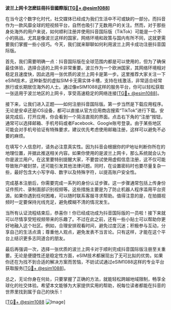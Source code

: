 **波兰上网卡怎麽註冊抖音國際版[[TG💪+ @esim1088](https://t.me/s/esim1088)]**

在当今这个数字化时代，社交媒体已经成为我们生活中不可或缺的一部分。而抖音作为一款风靡全球的短视频平台，自然也吸引了无数用户的关注。然而，对于那些身处海外的用户来说，如何顺利注册并使用抖音国际版（TikTok）可能是一个不小的挑战。尤其是像波兰这样的国家，网络环境和政策与国内有所不同，这就更需要我们掌握一些小技巧。今天，我们就来聊聊如何利用波兰上网卡成功注册抖音国际版。

首先，我们需要明确一点：抖音国际版在全球范围内都是可以使用的，但为了确保最佳体验，选择合适的上网卡非常重要。波兰作为一个欧洲国家，其网络环境相对稳定且速度快，因此选用一张优质的波兰上网卡是第一步。这里推荐大家关注一下eSIM技术，这种新型的虚拟SIM卡无需实体卡槽，支持在线激活，非常适合经常旅行或长期居住海外的人士。通过像eSIM1088这样的服务平台，你可以轻松获取一张适用于波兰地区的上网卡，享受高速稳定的网络连接[[TG💪+ @esim1088](https://t.me/s/esim1088)]。

接下来，让我们进入正题——如何注册抖音国际版。第一步当然是下载应用程序。无论是安卓还是iOS设备，都可以直接从官方应用商店搜索“TikTok”进行下载。安装完成后，打开应用，你会看到一个简洁直观的界面。点击右下角的“注册”按钮，通常可以选择邮箱、手机号码或者Facebook、Google账号登录。由于某些地区可能会对手机号验证有特殊要求，建议优先考虑使用邮箱注册，这样可以避免不必要的麻烦。

在填写个人信息时，请务必注意真实性。因为抖音会根据你的IP地址判断你所在的地理位置，并据此推送相关内容。如果你使用的是波兰上网卡，那么系统就会认为你是波兰用户。在这里要特别提醒大家，不要尝试使用虚假信息注册，这不仅可能导致账户被封禁，还可能引发其他法律问题。同时，在设置密码时也要尽量复杂一些，最好包含大小写字母、数字以及特殊字符，以提高账户安全性。

完成基本注册后，你需要完成一系列的身份认证步骤。这一步骤通常包括上传身份证件照片、录制面部识别视频等。这些措施主要是为了防止机器人程序滥用平台资源。如果你遇到任何困难，可以随时联系客服寻求帮助。值得注意的是，在拍摄视频时一定要保持光线充足，避免模糊不清的情况发生。

当所有认证流程结束后，恭喜你！你已经成功成为抖音国际版的一员啦！接下来就可以尽情享受短视频带来的乐趣了。不过在此之前，还有一些小贴士可以帮助你更好地融入这个社区。例如，合理安排观看时间，避免过度沉迷；积极参与互动，分享自己的生活点滴；尊重他人观点，避免发表不当言论。只有这样，才能在这个平台上结识更多志同道合的朋友。

最后再强调一次，选择一张优质的波兰上网卡对于顺利完成抖音国际版注册至关重要。无论是便捷性还是稳定性方面，eSIM技术都展现出了无可比拟的优势。如果你还在为找不到合适的解决方案而苦恼，不妨试试通过eSIM1088这样的专业平台获取服务[[TG💪+ @esim1088](https://t.me/s/esim1088)]。

总之，无论你身在何处，只要掌握了正确的方法，就能轻松跨越地域限制，畅享全球化的社交体验。希望本文能够为大家提供实用的帮助，祝每位读者都能在抖音的世界里找到属于自己的快乐！

[[TG💪+ @esim1088](https://t.me/s/esim1088) ![Image](https://i.postimg.cc/4NQfJmqS/Snipaste-2025-05-13-00-14-12.png)]